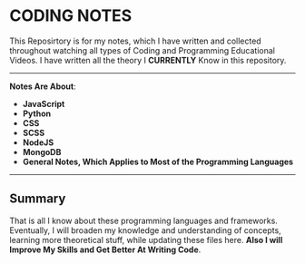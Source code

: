 # CODING NOTES
This Reposirtory is for my notes, which I have written and collected throughout watching all types of Coding and Programming Educational Videos. I have written all the theory I **CURRENTLY** Know in this repository.

***
**Notes Are About**:
  * **JavaScript**
  * **Python**
  * **CSS**
  * **SCSS**
  * **NodeJS**
  * **MongoDB**
  * **General Notes, Which Applies to Most of the Programming Languages**
***
## Summary
That is all I know about these programming languages and frameworks. Eventually, I will broaden my knowledge and understanding of concepts, learning more theoretical stuff, while updating these files here. **Also I will Improve My Skills and Get Better At Writing Code**.
